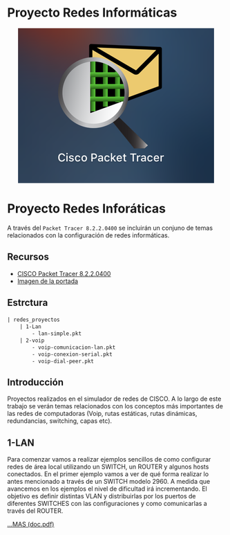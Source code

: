 # Proyecto Redes Informáticas 

<p align="center">
  <img src="imagenes/portada/portada.png" />
</p>

# Proyecto Redes Inforáticas 
A través del ```Packet Tracer 8.2.2.0400``` se incluirán un conjuno de temas relacionados con la configuración de redes informáticas.

## Recursos

- [CISCO Packet Tracer 8.2.2.0400](https://www.netacad.com/es/articles/news/download-cisco-packet-tracer)
- [Imagen de la portada](https://www.netacad.com/)

## Estrctura

```TXT
| redes_proyectos
    | 1-Lan
        - lan-simple.pkt
    | 2-voip
        - voip-comunicacion-lan.pkt
        - voip-conexion-serial.pkt
        - voip-dial-peer.pkt
```

## Introducción

Proyectos realizados en el simulador de redes de CISCO. A lo largo de este trabajo se verán temas relacionados con los conceptos más importantes de las redes de computadoras (Voip, rutas estáticas, rutas dinámicas, redundancias, switching, capas etc).

## 1-LAN

Para comenzar vamos a realizar ejemplos sencillos de como configurar redes de área local utilizando un SWITCH, un ROUTER y algunos hosts conectados. En el primer ejemplo vamos a ver de qué forma realizar lo antes mencionado a través de un SWITCH modelo 2960. A medida que avancemos en los ejemplos el nivel de dificultad irá incrementando.
El objetivo es definir distintas VLAN y distribuirlas por los puertos de diferentes SWITCHES con las configuraciones y como comunicarlas a través del ROUTER.

[...MAS (doc.pdf)](/doc.pdf)




